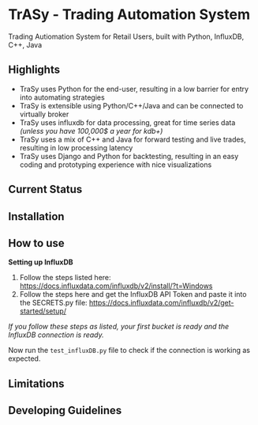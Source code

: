 # TrASy - Trading Automation System
Trading Autiomation System for Retail Users, built with Python, InfluxDB, C++, Java

## Highlights
- TraSy uses Python for the end-user, resulting in a low barrier for entry into automating strategies
- TraSy is extensible using Python/C++/Java and can be connected to virtually broker
- TraSy uses influxdb for data processing, great for time series data *(unless you have 100,000$ a year for kdb+)*
- TraSy uses a mix of C++ and Java for forward testing and live trades, resulting in low processing latency
- TraSy uses Django and Python for backtesting, resulting in an easy coding and prototyping experience with nice visualizations

## Current Status

## Installation

## How to use
**Setting up InfluxDB**
1. Follow the steps listed here: https://docs.influxdata.com/influxdb/v2/install/?t=Windows
2. Follow the steps here and get the InfluxDB API Token and paste it into the SECRETS.py file: https://docs.influxdata.com/influxdb/v2/get-started/setup/

*If you follow these steps as listed, your first bucket is ready and the InfluxDB connection is ready.*

Now run the ``test_influxDB.py`` file to check if the connection is working as expected.

## Limitations

## Developing Guidelines